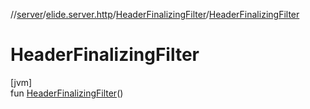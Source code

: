 //[server](../../../index.md)/[elide.server.http](../index.md)/[HeaderFinalizingFilter](index.md)/[HeaderFinalizingFilter](-header-finalizing-filter.md)

# HeaderFinalizingFilter

[jvm]\
fun [HeaderFinalizingFilter](-header-finalizing-filter.md)()

